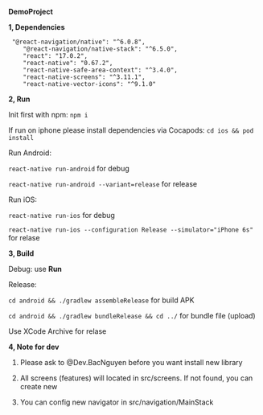 **DemoProject**


**1, Dependencies**
```
 "@react-navigation/native": "^6.0.8",
    "@react-navigation/native-stack": "^6.5.0",
    "react": "17.0.2",
    "react-native": "0.67.2",
    "react-native-safe-area-context": "^3.4.0",
    "react-native-screens": "^3.11.1",
    "react-native-vector-icons": "^9.1.0"
```
**2, Run**

Init first with npm:
`npm i`

If run on iphone please install dependencies via Cocapods: 
`cd ios && pod install`

Run Android:

`react-native run-android` for debug

`react-native run-android --variant=release` for release

Run iOS:

`react-native run-ios` for debug

`react-native run-ios --configuration Release --simulator="iPhone 6s"` for relase

**3, Build**

Debug: use **Run**

Release:

`cd android && ./gradlew assembleRelease` for build APK

`cd android && ./gradlew bundleRelease && cd ../` for bundle file (upload)

Use XCode Archive for relase

**4, Note for dev**

1. Please ask to @Dev.BacNguyen before you want install new library
 
3. All screens (features) will located in src/screens. If not found, you can create new

5. You can config new navigator in src/navigation/MainStack
